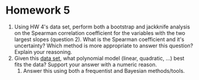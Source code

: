 # Homework 5

1. Using HW 4's data set, perform both a bootstrap and jackknife analysis on the Spearman correlation coefficient for the variables with the two largest slopes (question 2). What is the Spearman coefficient and it's uncertainty? Which method is more appropriate to answer this question? Explain your reasoning. 
1. Given this [data set](./data/hw5.csv), what polynomial model (linear, quadratic, ...) best fits the data? Support your answer with a numeric reason. 
    1. Answer this using both a frequentist and Bayesian methods/tools.
